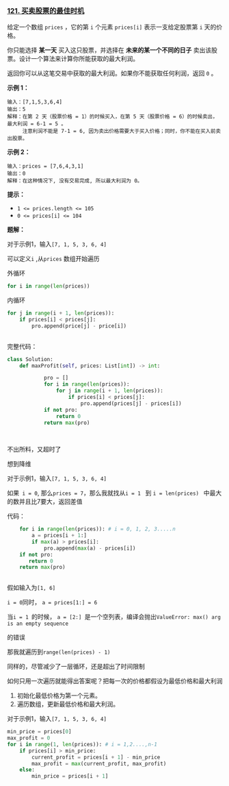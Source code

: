 ### [121. 买卖股票的最佳时机](https://leetcode.cn/problems/best-time-to-buy-and-sell-stock/)

给定一个数组 `prices` ，它的第 `i` 个元素 `prices[i]` 表示一支给定股票第 `i` 天的价格。

你只能选择 **某一天** 买入这只股票，并选择在 **未来的某一个不同的日子** 卖出该股票。设计一个算法来计算你所能获取的最大利润。

返回你可以从这笔交易中获取的最大利润。如果你不能获取任何利润，返回 `0` 。

 

**示例 1：**

```
输入：[7,1,5,3,6,4]
输出：5
解释：在第 2 天（股票价格 = 1）的时候买入，在第 5 天（股票价格 = 6）的时候卖出，最大利润 = 6-1 = 5 。
     注意利润不能是 7-1 = 6, 因为卖出价格需要大于买入价格；同时，你不能在买入前卖出股票。
```

**示例 2：**

```
输入：prices = [7,6,4,3,1]
输出：0
解释：在这种情况下, 没有交易完成, 所以最大利润为 0。
```

 

**提示：**

- `1 <= prices.length <= 105`
- `0 <= prices[i] <= 104`



**题解：**

对于示例1，输入`[7, 1, 5, 3, 6, 4]`

可以定义`i` ,从`prices` 数组开始遍历

外循环

```python
for i in range(len(prices))
```

内循环

```python
for j in range(i + 1, len(prices)):
    if prices[i] < prices[j]:
        pro.append(price[j] - price[i])
        
```

完整代码：

```python
class Solution:
    def maxProfit(self, prices: List[int]) -> int:

            pro = []
            for i in range(len(prices)):
                for j in range(i + 1, len(prices)):
                    if prices[i] < prices[j]:
                        pro.append(prices[j] - prices[i])
            if not pro:
                return 0
            return max(pro)
        
        
```

不出所料，又超时了

想到降维

对于示例1，输入`[7, 1, 5, 3, 6, 4]`

如果` i = 0`, 那么`prices = 7`，那么我就找从`i = 1 ` 到 `i = len(prices) ` 中最大的数并且比7要大，返回差值

代码：



```python
    for i in range(len(prices)): # i = 0, 1, 2, 3.....n
        a = prices[i + 1:]
        if max(a) > prices[i]:
            pro.append(max(a) - prices[i])
    if not pro:
       return 0
    return max(pro)
    
```

假如输入为`[1, 6]`

`i = 0`同时， `a = prices[1:] = 6`

当`i = 1 `的时候， `a = [2:] `是一个空列表，编译会抛出`ValueError: max() arg is an empty sequence`

的错误

那我就遍历到`range(len(prices) - 1)` 

同样的，尽管减少了一层循环，还是超出了时间限制

如何只用一次遍历就能得出答案呢？把每一次的价格都假设为最低价格和最大利润



1. 初始化最低价格为第一个元素。
2. 遍历数组，更新最低价格和最大利润。

对于示例1，输入`[7, 1, 5, 3, 6, 4]`

```python
min_price = prices[0]
max_profit = 0
for i in range(1, len(prices)): # i = 1,2....,n-1
    if prices[i] > min_price:
        current_profit = prices[i + 1] - min_price
        max_profit = max(current_profit, max_profit)
	else:
		min_price = prices[i + 1]
    
```





